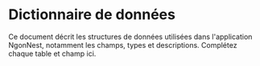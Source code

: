 # Dictionnaire de données

Ce document décrit les structures de données utilisées dans l'application NgonNest, notamment les champs, types et descriptions. Complétez chaque table et champ ici.
